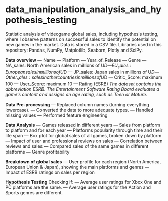 # data_manipulation_analysis_and_hypothesis_testing
Statistic analysis of videogame global sales, including hypothesis testing, where I observe patterns on successful sales to identify the potential on new games in the market.
Data is stored in a CSV file.
Libraries used in this repository: Pandas, NumPy, Matplotlib, Seaborn, Plotly and SciPy.

**Data overview**
— Name
— Platform
— Year_of_Release
— Genre
— NA_sales: North American sales in millions of U$D
— EU_sales: European sales in millions of U$D
— JP_sales: Japan sales in millions of U$D
— Other_sales: sales in other countries in millions of U$D
— Critic_Score: maximum 100
— User_Score: maximum 10
— Rating (ESRB)
*The dataset contains the abbreviation ESRB. The Entertainment Software Rating Board evaluates a game's content and assigns an age rating, such as Teen or Mature.*

**Data Pre-processing**
— Replaced column names (turning everything lowercase).
— Converted the data to more adequate types.
— Handled missing values
— Performed feature engineering

**Data Analysis**
— Games released in different years
— Sales from platform to platform and for each year
— Platforms popularity through time and their life span 
— Box plot for global sales of all games, broken down by platform
— Impact of user and professional reviews on sales
— Correlation between reviews and sales
— Compared sales of the same games in different platforms
— Genre profitability

**Breakdown of global sales**
— User profile for each region (North America, European Union & Japan), showing the main platforms and genres
— Impact of ESRB ratings on sales per region

**Hypothesis Testing**
Checking if:
— Average user ratings for Xbox One and PC platforms are the same.
— Average user ratings for the Action and Sports genres are different.
